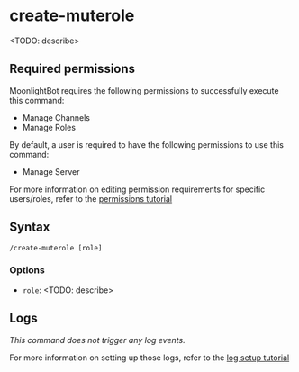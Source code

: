 # create-muterole

<TODO: describe>

## Required permissions

MoonlightBot requires the following permissions to successfully execute this command:

* Manage Channels
* Manage Roles

By default, a user is required to have the following permissions to use this command:

* Manage Server

For more information on editing permission requirements for specific users/roles, refer to the [permissions tutorial](<linkToPermissionsTutorial>)

## Syntax

```text
/create-muterole [role]
```

### Options

* `role`: <TODO: describe>

## Logs

*This command does not trigger any log events.*

For more information on setting up those logs, refer to the [log setup tutorial](<linkToLogTutorial>)